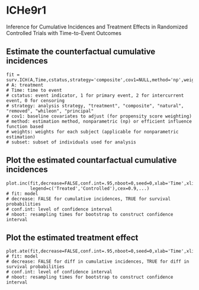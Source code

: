 # ICHe9r1
Inference for Cumulative Incidences and Treatment Effects in Randomized Controlled Trials with Time-to-Event Outcomes

## Estimate the counterfactual cumulative incidences
    fit = surv.ICH(A,Time,cstatus,strategy='composite',cov1=NULL,method='np',weights=NULL,subset=NULL)
    # A: treatment
    # Time: time to event
    # cstatus: event indicator, 1 for primary event, 2 for intercurrent event, 0 for censoring
    # strategy: analysis strategy, "treatment", "composite", "natural", "removed", "whileon", "principal"
    # cov1: baseline covariates to adjust (for propensity score weighting)
    # method: estimation method, nonparametric (np) or efficient influence function based
    # weights: weights for each subject (applicable for nonparametric estimation)
    # subset: subset of individuals used for analysis

## Plot the estimated countarfactual cumulative incidences
    plot.inc(fit,decrease=FALSE,conf.int=.95,nboot=0,seed=0,xlab='Time',xlim=NULL,ylim=c(0,1),
             legend=c('Treated','Controlled'),cex=0.9,...)
    # fit: model
    # decrease: FALSE for cumulative incidences, TRUE for survival probabilities
    # conf.int: level of confidence interval
    # nboot: resampling times for bootstrap to construct confidence interval

## Plot the estimated treatment effect
    plot.ate(fit,decrease=FALSE,conf.int=.95,nboot=0,seed=0,xlab='Time',xlim=NULL,ylim=c(-1,1),...)
    # fit: model
    # decrease: FALSE for diff in cumulative incidences, TRUE for diff in survival probabilities
    # conf.int: level of confidence interval
    # nboot: resampling times for bootstrap to construct confidence interval
